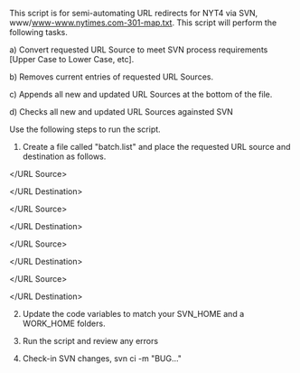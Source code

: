 This script is for semi-automating URL redirects for NYT4 via SVN, www/www-www.nytimes.com-301-map.txt. This script will perform the following tasks.

a) Convert requested URL Source to meet SVN process requirements [Upper Case to Lower Case, etc].

b) Removes current entries of requested URL Sources.

c) Appends all new and updated URL Sources at the bottom of the file.

d) Checks all new and updated URL Sources againsted SVN



Use the following steps to run the script.


1. Create a file called "batch.list" and place the requested URL source and destination as follows.

</URL Source>

</URL Destination>

</URL Source>

</URL Destination>

</URL Source>

</URL Destination>

</URL Source>

</URL Destination>


2. Update the code variables to match your SVN_HOME and a WORK_HOME folders.


3. Run the script and review any errors


4. Check-in SVN changes, svn ci -m "BUG..."


